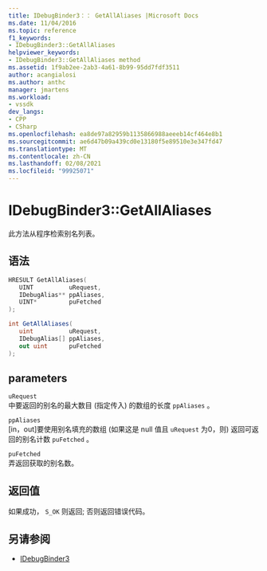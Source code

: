 ```yaml
---
title: IDebugBinder3：： GetAllAliases |Microsoft Docs
ms.date: 11/04/2016
ms.topic: reference
f1_keywords:
- IDebugBinder3::GetAllAliases
helpviewer_keywords:
- IDebugBinder3::GetAllAliases method
ms.assetid: 1f9ab2ee-2ab3-4a61-8b99-95dd7fdf3511
author: acangialosi
ms.author: anthc
manager: jmartens
ms.workload:
- vssdk
dev_langs:
- CPP
- CSharp
ms.openlocfilehash: ea8de97a82959b1135866988aeeeb14cf464e8b1
ms.sourcegitcommit: ae6d47b09a439cd0e13180f5e89510e3e347fd47
ms.translationtype: MT
ms.contentlocale: zh-CN
ms.lasthandoff: 02/08/2021
ms.locfileid: "99925071"
---
```

# <a name="idebugbinder3getallaliases"></a>IDebugBinder3::GetAllAliases
此方法从程序检索别名列表。

## <a name="syntax"></a>语法

```cpp
HRESULT GetAllAliases(
   UINT          uRequest,
   IDebugAlias** ppAliases,
   UINT*         puFetched
);
```

```csharp
int GetAllAliases(
   uint          uRequest,
   IDebugAlias[] ppAliases,
   out uint      puFetched
);
```

## <a name="parameters"></a>parameters
`uRequest`\
中要返回的别名的最大数目 (指定传入) 的数组的长度 `ppAliases` 。

`ppAliases`\
[in，out]要使用别名填充的数组 (如果这是 null 值且 `uRequest` 为0，则) 返回可返回的别名计数 `puFetched` 。

`puFetched`\
弄返回获取的别名数。

## <a name="return-value"></a>返回值
 如果成功， `S_OK` 则返回; 否则返回错误代码。

## <a name="see-also"></a>另请参阅
- [IDebugBinder3](../../../extensibility/debugger/reference/idebugbinder3.md)
